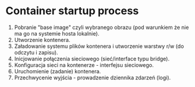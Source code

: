 # Container startup process

1. Pobranie "base image" czyli wybranego obrazu (pod warunkiem że nie ma go na systemie hosta lokalnie).
2. Utworzenie kontenera.
3. Załadowanie systemu plików kontenera i utworzenie warstwy r/w (do odczytu i zapisu).
4. Inicjowanie połączenia sieciowego (sieć/interface typu bridge).
5. Konfiguracja sieci na kontenerze - interfejsu sieciowego.
6. Uruchomienie (zadanie) kontenera.
7. Przechwycenie wyjścia - prowadzenie dziennika zdarzeń (logi).
